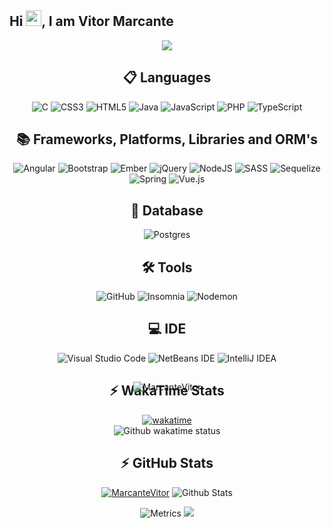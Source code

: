 <div align="center">
<h2 align = "justify"> Hi <img src="https://media.giphy.com/media/hvRJCLFzcasrR4ia7z/giphy.gif" width="25px">, I am Vitor Marcante</h2>
<img src="https://user-images.githubusercontent.com/73097560/115834477-dbab4500-a447-11eb-908a-139a6edaec5c.gif">
 <!--
 <h4>About me</h4>
I am a web programmer graduated in systems from UTFPR。
  
I graduated with honors in 2 and a half years from a 3-year course, passing sufficiency tests。

I previously worked at a company focused on providing solutions for gas stations, gaining experience in the mobile area and initial exposure to payment machines。

Currently, I work as a programmer at Oniun, in the Development department。

Between the years 2022 and 2023, I participated in an extension project called "DASS Scale" at the State University of West Paraná, with the scope of calculating and disseminating psychological results in the field of Medicine, providing support to professionals in the field, and gaining extensive experience in mobile application development。

I am proactive and have good writing skills, making it easy for me to learn and adapt to a new work environment and team. I am eager to acquire new skills and further develop my previous experiences in the programming field。<br><br> -->
</div>

- :rocket: I currently work as a Web Developer with Spring and Angular.
- 🔭 I currently about the Systems Development Analysis course at UTFPR University Pato Branco - PR!
- 🌱 I’m currently learning Nest.js

- Contact me: </br>
  - [![Gmail Badge](https://img.shields.io/badge/Gmail-D14836?style=for-the-badge&logo=gmail&logoColor=white&link=mailto:marcanteluizvitor@gmail.com)](mailto:marcanteluizvitor@gmail.com)
  - [![LinkedIn](https://img.shields.io/badge/linkedin-%230077B5.svg?style=for-the-badge&logo=linkedin&logoColor=white&link=https://www.linkedin.com/in/vitorluizmarcante/)](https://www.linkedin.com/in/vitorluizmarcante/)
  - [![Stack Overflow](https://img.shields.io/badge/-Stackoverflow-FE7A16?style=for-the-badge&logo=stack-overflow&logoColor=white&link=https://stackoverflow.com/users/19180773/vitor-marcante)](https://stackoverflow.com/users/19180773/vitor-marcante)
 <!--  
 - ![Steam](https://img.shields.io/badge/steam-%23000000.svg?style=for-the-badge&logo=steam&logoColor=white) 
 - ![Spotify](https://img.shields.io/badge/Spotify-1ED760?style=for-the-badge&logo=spotify&logoColor=white)
 -->

 
## 📋 Languages
  ![C](https://img.shields.io/badge/c-%2300599C.svg?style=for-the-badge&logo=c&logoColor=white)
  ![CSS3](https://img.shields.io/badge/css3-%231572B6.svg?style=for-the-badge&logo=css3&logoColor=white)
  ![HTML5](https://img.shields.io/badge/html5-%23E34F26.svg?style=for-the-badge&logo=html5&logoColor=white)
  ![Java](https://img.shields.io/badge/java-%23ED8B00.svg?style=for-the-badge&logo=openjdk&logoColor=white)
  ![JavaScript](https://img.shields.io/badge/javascript-%23323330.svg?style=for-the-badge&logo=javascript&logoColor=%23F7DF1E)
  ![PHP](https://img.shields.io/badge/php-%23777BB4.svg?style=for-the-badge&logo=php&logoColor=white)
  ![TypeScript](https://img.shields.io/badge/typescript-%23007ACC.svg?style=for-the-badge&logo=typescript&logoColor=white)

## 📚 Frameworks, Platforms, Libraries and ORM's
  ![Angular](https://img.shields.io/badge/angular-%23DD0031.svg?style=for-the-badge&logo=angular&logoColor=white)
  ![Bootstrap](https://img.shields.io/badge/bootstrap-%23563D7C.svg?style=for-the-badge&logo=bootstrap&logoColor=white)
  ![Ember](https://img.shields.io/badge/ember-1C1E24?style=for-the-badge&logo=ember.js&logoColor=#D04A37)
  ![jQuery](https://img.shields.io/badge/jquery-%230769AD.svg?style=for-the-badge&logo=jquery&logoColor=white)
  ![NodeJS](https://img.shields.io/badge/node.js-6DA55F?style=for-the-badge&logo=node.js&logoColor=white)
  ![SASS](https://img.shields.io/badge/SASS-hotpink.svg?style=for-the-badge&logo=SASS&logoColor=white)
  ![Sequelize](https://img.shields.io/badge/Sequelize-52B0E7?style=for-the-badge&logo=Sequelize&logoColor=white)
  ![Spring](https://img.shields.io/badge/spring-%236DB33F.svg?style=for-the-badge&logo=spring&logoColor=white)
  ![Vue.js](https://img.shields.io/badge/vuejs-%2335495e.svg?style=for-the-badge&logo=vuedotjs&logoColor=%234FC08D)
  
## 🎲 Database
  ![Postgres](https://img.shields.io/badge/postgres-%23316192.svg?style=for-the-badge&logo=postgresql&logoColor=white)

## 🛠 Tools
  ![GitHub](https://img.shields.io/badge/github-%23121011.svg?style=for-the-badge&logo=github&logoColor=white)
  ![Insomnia](https://img.shields.io/badge/Insomnia-black?style=for-the-badge&logo=insomnia&logoColor=5849BE)
  ![Nodemon](https://img.shields.io/badge/NODEMON-%23323330.svg?style=for-the-badge&logo=nodemon&logoColor=%BBDEAD)

## 💻 IDE
  ![Visual Studio Code](https://img.shields.io/badge/Visual%20Studio%20Code-0078d7.svg?style=for-the-badge&logo=visual-studio-code&logoColor=white)
  ![NetBeans IDE](https://img.shields.io/badge/NetBeansIDE-1B6AC6.svg?style=for-the-badge&logo=apache-netbeans-ide&logoColor=white)
  ![IntelliJ IDEA](https://img.shields.io/badge/IntelliJIDEA-000000.svg?style=for-the-badge&logo=intellij-idea&logoColor=white)

## ⚡ WakaTime Stats
[![wakatime](https://wakatime.com/badge/user/6092f6f5-03be-4e5d-8178-380f0966f337.svg)](https://wakatime.com/@6092f6f5-03be-4e5d-8178-380f0966f337)
<br>
<img align="center" src="https://github-readme-stats.vercel.app/api/wakatime?username=MarcanteVitor&show_icons=true&theme=radical&layout=compact" alt="Github wakatime status" />



## ⚡ GitHub Stats
<a href="https://github.com/ryo-ma/github-profile-trophy"><img src="https://github-profile-trophy.vercel.app/?username=MarcanteVitor&theme=monokai&column=7&margin-w=15&margin-h=15" alt="MarcanteVitor" /></a>
![Github Stats](https://github-readme-stats.vercel.app/api?username=MarcanteVitor&show_icons=true&count_private=true&show_icons=true&include_all_commits=true&theme=radical&layout=compact)

<img align="center" style="margin-top: -200px" src="https://github-readme-streak-stats.herokuapp.com/?user=MarcanteVitor&" alt="MarcanteVitor" />
</br>
<img src="https://metrics.lecoq.io/MarcanteVitor?template=classic&languages=1&base=header%2C%20activity%2C%20community%2C%20repositories%2C%20metadata&base.indepth=false&base.hireable=false&base.skip=false&languages=false&languages.limit=8&languages.threshold=0%25&languages.other=false&languages.colors=github&languages.sections=most-used&languages.indepth=false&languages.analysis.timeout=15&languages.categories=markup%2C%20programming&languages.recent.categories=markup%2C%20programming&languages.recent.load=300&languages.recent.days=14&config.timezone=Asia%2FShanghai&config.display=large" alt="Metrics">

<img src="https://user-images.githubusercontent.com/73097560/115834477-dbab4500-a447-11eb-908a-139a6edaec5c.gif">

